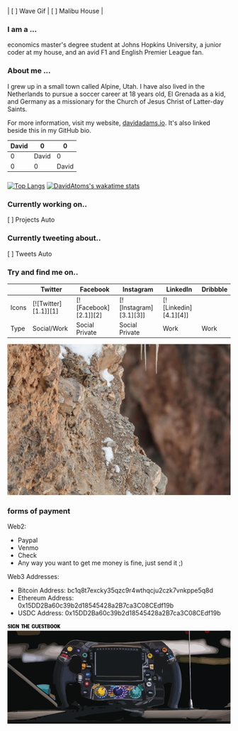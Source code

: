 | [ ] Wave Gif | [ ] Malibu House |

### I am a ...
economics master's degree student at Johns Hopkins University, a junior coder at my house, and an avid F1 and English Premier League fan.

### About me ...
I grew up in a small town called Alpine, Utah. I have also lived in the Netherlands to pursue a soccer career at 18 years old, El Grenada as a kid, and Germany as a missionary for the Church of Jesus Christ of Latter-day Saints.

For more information, visit my website, [davidadams.io](https://davidadams.io). It's also linked beside this in my GitHub bio.

| David |   0   |   0   | 
|-------|-------|-------|
|   0   | David |   0   |
|   0   |   0   | David |

### 
[![Top Langs](https://github-readme-stats.vercel.app/api/top-langs/?username=davidatoms&langs_count=8)](https://github.com/davidatoms/github-readme-stats)
[![DavidAtoms's wakatime stats](https://github-readme-stats.vercel.app/api/wakatime?username=davidatoms)](https://github.com/davidatoms/github-readme-stats)

### Currently working on..
[ ] Projects Auto

### Currently tweeting about..
[ ] Tweets Auto

### Try and find me on..
|          | Twitter              | Facebook              | Instagram              | LinkedIn              | Dribbble |
| -------- | -------------------- | --------------------- | ---------------------- | --------------------- |--------- |
| Icons    | [![Twitter][1.1]][1] | [![Facebook][2.1]][2] | [![Instagram][3.1][3]] | [![Linkedin][4.1][4]] |          |
| Type     | Social/Work          | Social Private        | Social Private         | Work                  | Work     |

![Snow Leopard](snowleopard.PNG)


### forms of payment
Web2:
- Paypal
- Venmo
- Check
- Any way you want to get me money is fine, just send it ;)

Web3 Addresses:
- Bitcoin Address: bc1q8t7excky35qzc9r4wthqcju2czk7vnkppe5q8d
- Ethereum Address: 0x15DD2Ba60c39b2d18545428a2B7ca3C08CEdf19b
- USDC Address: 0x15DD2Ba60c39b2d18545428a2B7ca3C08CEdf19b


![Sign the Guest Book, Please](1x/sign-the-guestbook.png)
![Mercedes Benz F1 2022](mercedes_steering.png)
